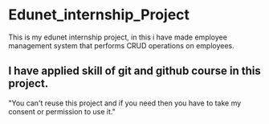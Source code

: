 # Edunet_internship_Project

This is my edunet internship project, in this i have made employee management system that performs CRUD operations on employees.

## I  have applied skill of git and github course in this project.

"You can't reuse this project and if you need then you have to take my consent or permission to use it."
